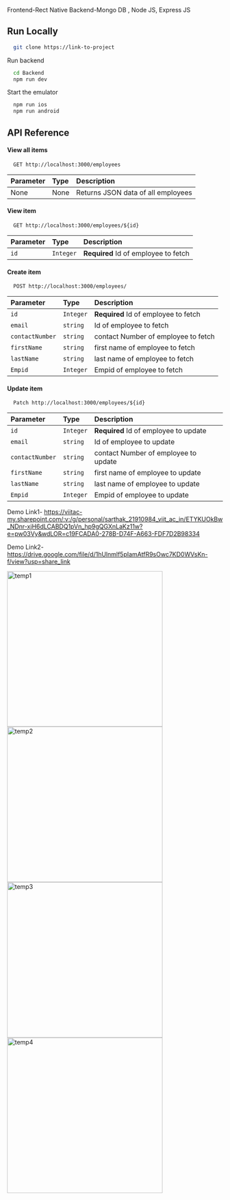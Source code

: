 Frontend-Rect Native
Backend-Mongo DB , Node JS, Express JS


## Run Locally

```bash
  git clone https://link-to-project
```

Run backend 

```bash
  cd Backend
  npm run dev
```

Start the emulator

```bash
  npm run ios
  npm run android
```

## API Reference

#### View all items

```http
  GET http://localhost:3000/employees
```

| Parameter | Type     | Description                |
| :-------- | :------- | :------------------------- |
| None | None | Returns JSON data of all employees |

#### View item

```http
  GET http://localhost:3000/employees/${id}
```

| Parameter | Type     | Description                       |
| :-------- | :------- | :-------------------------------- |
| `id`      | `Integer` | **Required** Id of employee to fetch |

#### Create item

```http
  POST http://localhost:3000/employees/
```

| Parameter | Type     | Description                       |
| :-------- | :------- | :-------------------------------- |
| `id`      | `Integer`  | **Required** Id of employee to fetch |
| `email`   | `string` |  Id of employee to fetch |
| `contactNumber`      | `string` |  contact Number of  employee to fetch |
| `firstName`      | `string` |  first name  of employee to fetch |
| `lastName`      | `string` |  last name of employee to fetch |
| `Empid`      | `Integer` |  Empid of employee to fetch |



#### Update item

```http
  Patch http://localhost:3000/employees/${id}
```

| Parameter | Type     | Description                       |
| :-------- | :------- | :-------------------------------- |
| `id`      | `Integer`  | **Required** Id of employee to update |
| `email`   | `string` |  Id of employee to update |
| `contactNumber`      | `string` |  contact Number of  employee to update |
| `firstName`      | `string` |  first name  of employee to update |
| `lastName`      | `string` |  last name of employee to update |
| `Empid`      | `Integer` |  Empid of employee to update |









Demo Link1-
https://viitac-my.sharepoint.com/:v:/g/personal/sarthak_21910984_viit_ac_in/ETYKUOkBw_NDnr-xjH6dLCABDQ1pVn_hp9gQGXnLaKz11w?e=pw03Vy&wdLOR=c19FCADA0-278B-D74F-A663-FDF7D2B98334

Demo Link2-
https://drive.google.com/file/d/1hUlnmlf5pIamAtfR9sOwc7KD0WVsKn-f/view?usp=share_link


<img width="363" alt="temp1" src="https://user-images.githubusercontent.com/64783930/213959326-2971a749-2892-4b4b-8018-4f56e78c9a17.png">
<img width="363" alt="temp2" src="https://user-images.githubusercontent.com/64783930/213959332-3ce126da-1f60-49cc-8826-188fd28ea6c6.png">
<img width="363" alt="temp3" src="https://user-images.githubusercontent.com/64783930/213959336-c7cd7bf4-0c9f-49d8-8559-b89021abe34b.png">
<img width="363" alt="temp4" src="https://user-images.githubusercontent.com/64783930/213959338-82b85971-970e-4aeb-baf3-3aa7f55eadd1.png">
